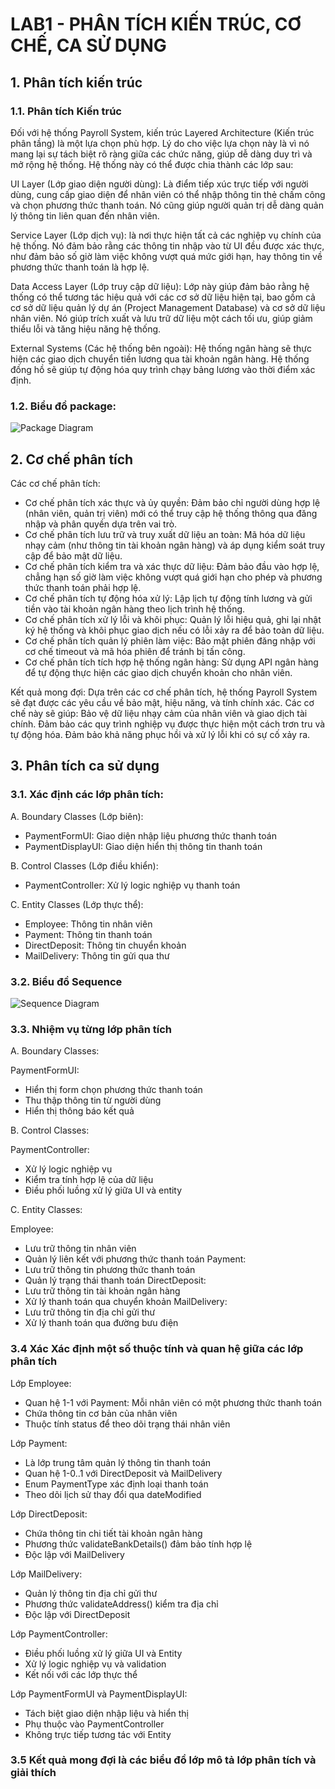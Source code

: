 # LAB1 - PHÂN TÍCH KIẾN TRÚC, CƠ CHẾ, CA SỬ DỤNG
## 1. Phân tích kiến trúc
### 1.1. Phân tích Kiến trúc
Đối với hệ thống Payroll System, kiến trúc Layered Architecture (Kiến trúc phân tầng) là một lựa chọn phù hợp. Lý do cho việc lựa chọn này là vì nó mang lại sự tách biệt rõ ràng giữa các chức năng, giúp dễ dàng duy trì và mở rộng hệ thống. Hệ thống này có thể được chia thành các lớp sau:

UI Layer (Lớp giao diện người dùng): Là điểm tiếp xúc trực tiếp với người dùng, cung cấp giao diện để nhân viên có thể nhập thông tin thẻ chấm công và chọn phương thức thanh toán. Nó cũng giúp người quản trị dễ dàng quản lý thông tin liên quan đến nhân viên.

Service Layer (Lớp dịch vụ): là nơi thực hiện tất cả các nghiệp vụ chính của hệ thống. Nó đảm bảo rằng các thông tin nhập vào từ UI đều được xác thực, như đảm bảo số giờ làm việc không vượt quá mức giới hạn, hay thông tin về phương thức thanh toán là hợp lệ.

Data Access Layer (Lớp truy cập dữ liệu): Lớp này giúp đảm bảo rằng hệ thống có thể tương tác hiệu quả với các cơ sở dữ liệu hiện tại, bao gồm cả cơ sở dữ liệu quản lý dự án (Project Management Database) và cơ sở dữ liệu nhân viên. Nó giúp trích xuất và lưu trữ dữ liệu một cách tối ưu, giúp giảm thiểu lỗi và tăng hiệu năng hệ thống.

External Systems (Các hệ thống bên ngoài): Hệ thống ngân hàng sẽ thực hiện các giao dịch chuyển tiền lương qua tài khoản ngân hàng. Hệ thống đồng hồ sẽ giúp tự động hóa quy trình chạy bảng lương vào thời điểm xác định.
### 1.2. Biểu đồ package:
![Package Diagram](https://www.planttext.com/api/plantuml/png/VLJFRfim6B_p59yuhPhw0ZrCxM1Qgh9gLLZldrmBMoKs1JiAgdhOQSzHJJr6spdHJfNw7hp9FcX2JGmzHC4slxyVS5ePB8rTv45G8Bl5Z4FuunmIh7aPmdq0m7AiAlWgKSUIgqk1Qad_tH70Hn2qI8LCRHq9JLUeHAfHVJZQdMTMVaQLHG8NaLPPj_z0Fu_vog9AIzaJtz4wgLCYpLBPwLxJNJlyWsDtpikbPDpt74ichcrlgMTU8Kk5PT-5RRdfodVDi215irSVta3YGmatOA-IO-q5dox43HIZGJXZZ9E05oejgMaiOfj8RlUjkA8H3KDoCoZCYJII-g3RSQcfZFvfhvXRVz-XZ_HSlwAlkb77zcmGv1ksEoFzV5aPNYhCOLvNXYygjvuPxsPscQ6QeUDqPHDgnjPSNGZTFcYKN_A2sDrf4dAcTnHlLhXAQCnfYObzZK4Gztte9d1y_Cbxu4uWh9hj6cwQxPFAmlT0WtgdSFjNf8MDFmU4lBFDvhU2_FbV60I7Zjv56Ze0rcpMHHYCkFAmXvxpPlDKjwR_G2wRxIyxIJCw-hs39T6e2U-7uoLCHar9C2JuKq6t8Dd182T6S_kyPWA4RZQF1an9hK7-ylVbiMtybAkRzgFu7m00)
## 2. Cơ chế phân tích
Các cơ chế phân tích:

- Cơ chế phân tích xác thực và ủy quyền: Đảm bảo chỉ người dùng hợp lệ (nhân viên, quản trị viên) mới có thể truy cập hệ thống thông qua đăng nhập và phân quyền dựa trên vai trò.
- Cơ chế phân tích lưu trữ và truy xuất dữ liệu an toàn: Mã hóa dữ liệu nhạy cảm (như thông tin tài khoản ngân hàng) và áp dụng kiểm soát truy cập để bảo mật dữ liệu.
- Cơ chế phân tích kiểm tra và xác thực dữ liệu: Đảm bảo đầu vào hợp lệ, chẳng hạn số giờ làm việc không vượt quá giới hạn cho phép và phương thức thanh toán phải hợp lệ.
- Cơ chế phân tích tự động hóa xử lý: Lập lịch tự động tính lương và gửi tiền vào tài khoản ngân hàng theo lịch trình hệ thống.
- Cơ chế phân tích xử lý lỗi và khôi phục: Quản lý lỗi hiệu quả, ghi lại nhật ký hệ thống và khôi phục giao dịch nếu có lỗi xảy ra để bảo toàn dữ liệu.
- Cơ chế phân tích quản lý phiên làm việc: Bảo mật phiên đăng nhập với cơ chế timeout và mã hóa phiên để tránh bị tấn công.
- Cơ chế phân tích tích hợp hệ thống ngân hàng: Sử dụng API ngân hàng để tự động thực hiện các giao dịch chuyển khoản cho nhân viên.

Kết quả mong đợi: Dựa trên các cơ chế phân tích, hệ thống Payroll System sẽ đạt được các yêu cầu về bảo mật, hiệu năng, và tính chính xác. Các cơ chế này sẽ giúp: Bảo vệ dữ liệu nhạy cảm của nhân viên và giao dịch tài chính. Đảm bảo các quy trình nghiệp vụ được thực hiện một cách trơn tru và tự động hóa. Đảm bảo khả năng phục hồi và xử lý lỗi khi có sự cố xảy ra.
## 3. Phân tích ca sử dụng 
### 3.1. Xác định các lớp phân tích:

A. Boundary Classes (Lớp biên):
- PaymentFormUI: Giao diện nhập liệu phương thức thanh toán
- PaymentDisplayUI: Giao diện hiển thị thông tin thanh toán

B. Control Classes (Lớp điều khiển):
- PaymentController: Xử lý logic nghiệp vụ thanh toán

C. Entity Classes (Lớp thực thể):

- Employee: Thông tin nhân viên
- Payment: Thông tin thanh toán
- DirectDeposit: Thông tin chuyển khoản
- MailDelivery: Thông tin gửi qua thư

### 3.2. Biểu đồ Sequence

![Sequence Diagram](https://www.planttext.com/api/plantuml/png/fPJBIiD058RtynHdgOk-G1TIQBtXXIuYk1tJeJEOdedJYPYr2n4Hz0siBaH1K124174HwNlCcpYJ6jjuILlC9fnmvllF-VyaZRwcIaUzW13gQwbWkHS6CcQCxCa8ErJ5qAPnZw5UaQgtiqvyYLh9e7ZQ79K1KyHMGd-r5sLBAERh5WjbNtmztA8YQB50738L4r98GcsfB5O7dvlq7Djy-3WSODUprPtlSOhSaza05nP9gNy2C9wh3aScVTZCNYieX0OQchcMlKMnIOyHzhaqoGq2ThDh19vTOPU0lNue_39tdDr7JPFSHXxFdgsam6r7MNCGg-Sm5LiZDyb3-FVHcPRE1hxRzCcVoYblKWgi3jea0rbuiZ6ov0UeT0PguubiWcwLRRUGhWg01NrM9B1gyn9m457O6pv6y7ufJ7g2ytl_Vc7IC-gWfpdIi_gpcbznTZxt9q1Lhaz-4P-cVzUTRFctntatWbPkHj3296_XL8VhDWkJl7mJ6Q6ydEJb82l6i4F8B6bnuLuiHphRjQQDO6xQXaNO_z87)

### 3.3. Nhiệm vụ từng lớp phân tích

A. Boundary Classes:

PaymentFormUI:
- Hiển thị form chọn phương thức thanh toán
- Thu thập thông tin từ người dùng
- Hiển thị thông báo kết quả

B. Control Classes:

PaymentController:
- Xử lý logic nghiệp vụ
- Kiểm tra tính hợp lệ của dữ liệu
- Điều phối luồng xử lý giữa UI và entity

C. Entity Classes:

Employee:
- Lưu trữ thông tin nhân viên
- Quản lý liên kết với phương thức thanh toán
Payment:
- Lưu trữ thông tin phương thức thanh toán
- Quản lý trạng thái thanh toán
DirectDeposit:
- Lưu trữ thông tin tài khoản ngân hàng
- Xử lý thanh toán qua chuyển khoản
MailDelivery:
- Lưu trữ thông tin địa chỉ gửi thư
- Xử lý thanh toán qua đường bưu điện
### 3.4 Xác Xác định một số thuộc tính và quan hệ giữa các lớp phân tích
Lớp Employee:
- Quan hệ 1-1 với Payment: Mỗi nhân viên có một phương thức thanh toán
- Chứa thông tin cơ bản của nhân viên
- Thuộc tính status để theo dõi trạng thái nhân viên

Lớp Payment:
- Là lớp trung tâm quản lý thông tin thanh toán
- Quan hệ 1-0..1 với DirectDeposit và MailDelivery
- Enum PaymentType xác định loại thanh toán
- Theo dõi lịch sử thay đổi qua dateModified

Lớp DirectDeposit:
- Chứa thông tin chi tiết tài khoản ngân hàng
- Phương thức validateBankDetails() đảm bảo tính hợp lệ
- Độc lập với MailDelivery

Lớp MailDelivery:
- Quản lý thông tin địa chỉ gửi thư
- Phương thức validateAddress() kiểm tra địa chỉ
- Độc lập với DirectDeposit

Lớp PaymentController:
- Điều phối luồng xử lý giữa UI và Entity
- Xử lý logic nghiệp vụ và validation
- Kết nối với các lớp thực thể

Lớp PaymentFormUI và PaymentDisplayUI:
- Tách biệt giao diện nhập liệu và hiển thị
- Phụ thuộc vào PaymentController
- Không trực tiếp tương tác với Entity

### 3.5 Kết quả mong đợi là các biểu đồ lớp mô tả lớp phân tích và giải thích

